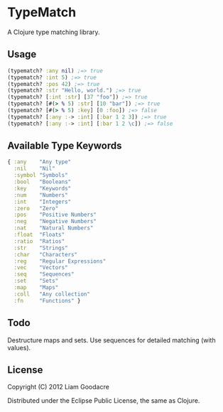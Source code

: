 # TypeMatch

A Clojure type matching library.

## Usage

```clojure
(typematch? :any nil) ;=> true
(typematch? :int 5) ;=> true
(typematch? :pos 42) ;=> true
(typematch? :str "Hello, world.") ;=> true
(typematch? [:int :str] [37 "foo"]) ;=> true
(typematch? [#(> % 5) :str] [10 "bar"]) ;=> true
(typematch? [#(> % 5) :key] [0 :foo]) ;=> false
(typematch? [:any :-> :int] [:bar 1 2 3]) ;=> true
(typematch? [:any :-> :int] [:bar 1 2 \c]) ;=> false
```

## Available Type Keywords

```clojure
{ :any    "Any type"
  :nil    "Nil"
  :symbol "Symbols"
  :bool   "Booleans"
  :key    "Keywords"
  :num    "Numbers"
  :int    "Integers"
  :zero   "Zero"
  :pos    "Positive Numbers"
  :neg    "Negative Numbers"
  :nat    "Natural Numbers"
  :float  "Floats"
  :ratio  "Ratios"
  :str    "Strings"
  :char   "Characters"
  :reg    "Regular Expressions"
  :vec    "Vectors"
  :seq    "Sequences"
  :set    "Sets"
  :map    "Maps"
  :coll   "Any collection"
  :fn     "Functions" }
```

## Todo

Destructure maps and sets.
Use sequences for detailed matching (with values).

## License

Copyright (C) 2012 Liam Goodacre

Distributed under the Eclipse Public License, the same as Clojure.